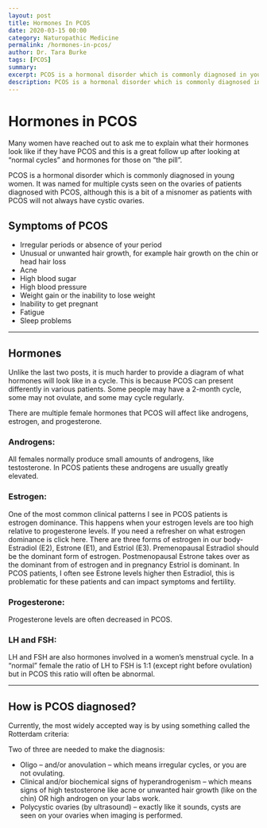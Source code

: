 ```yaml
---
layout: post
title: Hormones In PCOS
date: 2020-03-15 00:00
category: Naturopathic Medicine
permalink: /hormones-in-pcos/
author: Dr. Tara Burke
tags: [PCOS]
summary: 
excerpt: PCOS is a hormonal disorder which is commonly diagnosed in young women. It was named for multiple cysts seen on the ovaries of patients diagnosed with PCOS, although this is a bit of a misnomer as patients with PCOS will not always have cystic ovaries.
description: PCOS is a hormonal disorder which is commonly diagnosed in young women. It was named for multiple cysts seen on the ovaries of patients diagnosed with PCOS...
---
```


# Hormones in PCOS

Many women have reached out to ask me to explain what their hormones look like if they have PCOS and this is a great follow up after looking at “normal cycles” and hormones for those on “the pill”. 

PCOS is a hormonal disorder which is commonly diagnosed in young women. It was named for multiple cysts seen on the ovaries of patients diagnosed with PCOS, although this is a bit of a misnomer as patients with PCOS will not always have cystic ovaries.

## Symptoms of PCOS

* Irregular periods or absence of your period
* Unusual or unwanted hair growth, for example hair growth on the chin or head hair loss
* Acne
* High blood sugar
* High blood pressure
* Weight gain or the inability to lose weight
* Inability to get pregnant
* Fatigue
* Sleep problems

***

## Hormones

Unlike the last two posts, it is much harder to provide a diagram of what hormones will look like in a cycle. This is because PCOS can present differently in various patients. Some people may have a 2-month cycle, some may not ovulate, and some may cycle regularly.

There are multiple female hormones that PCOS will affect like androgens, estrogen, and progesterone. 
### Androgens:

All females normally produce small amounts of androgens, like testosterone. In PCOS patients these androgens are usually greatly elevated. 
### Estrogen: 

One of the most common clinical patterns I see in PCOS patients is estrogen dominance. This happens when your estrogen levels are too high relative to progesterone levels. If you need a refresher on what estrogen dominance is click here. There are three forms of estrogen in our body- Estradiol (E2), Estrone (E1), and Estriol (E3). Premenopausal Estradiol should be the dominant form of estrogen. Postmenopausal Estrone takes over as the dominant from of estrogen and in pregnancy Estriol is dominant. In PCOS patients, I often see Estrone levels higher then Estradiol, this is problematic for these patients and can impact symptoms and fertility. 
### Progesterone:

Progesterone levels are often decreased in PCOS. 

### LH and FSH:

LH and FSH are also hormones involved in a women’s menstrual cycle. In a “normal” female the ratio of LH to FSH is 1:1 (except right before ovulation) but in PCOS this ratio will often be abnormal. 

***

## How is PCOS diagnosed?

Currently, the most widely accepted way is by using something called the Rotterdam criteria:

Two of three are needed to make the diagnosis: 

* Oligo – and/or anovulation – which means irregular cycles, or you are not ovulating.
* Clinical and/or biochemical signs of hyperandrogenism – which means signs of high testosterone like acne or unwanted hair growth (like on the chin) OR high androgen on your labs work. 
* Polycystic ovaries (by ultrasound) – exactly like it sounds, cysts are seen on your ovaries when imaging is performed.  
